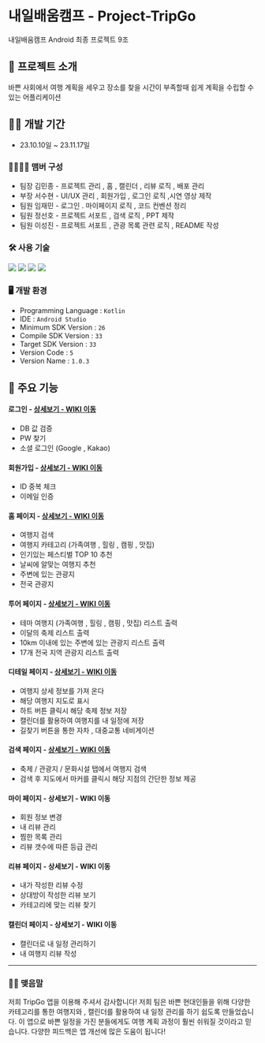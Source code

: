 # 내일배움캠프 - Project-TripGo

내일배움캠프 Android 최종 프로젝트 9조 

## 🤞 프로젝트 소개

바쁜 사회에서 여행 계획을 세우고 장소를 찾을 시간이 부족할때 쉽게 계획을 수립할 수 있는 어플리케이션
<br>

## 👨‍💻 개발 기간

* 23.10.10일 ~ 23.11.17일

### 👨‍👨‍👧‍👦 맴버 구성
- 팀장 김민종 - 프로젝트 관리 , 홈 , 캘린더 , 리뷰 로직 , 배포 관리
- 부장 서수현 - UI/UX 관리 , 회원가입 , 로그인 로직 ,시연 영상 제작
- 팀원 임재민 - 로그인 . 마이페이지 로직 , 코드 컨벤션 정리
- 팀원 정선호 - 프로젝트 서포트 , 검색 로직 , PPT 제작
- 팀원 이성진 - 프로젝트 서포트 , 관광 목록 관련 로직 , README 작성

###  🛠️ 사용 기술
<img src="https://img.shields.io/badge/Kotlin-7F52FF?style=flat&logo=Kotlin&logoColor=white"/>
<img src="https://img.shields.io/badge/android-3DDC84?style=flat&logo=android&logoColor=white"/>
<img src="https://img.shields.io/badge/androidstudio-3DDC84?style=flat&logo=androidstudio&logoColor=white"/>
<img src="https://img.shields.io/badge/github-181717?style=flat&logo=github&logoColor=white"/>


### 🖥️ 개발 환경
- Programming Language : `Kotlin`
- IDE : `Android Studio`
- Minimum SDK Version : `26`
- Compile SDK Version : `33`
- Target SDK Version : `33`
- Version Code : `5`
- Version Name : `1.0.3`


## 🔎 주요 기능

#### 로그인 - <a href = "https://github.com/dont-think-about/TripGo/wiki/%EC%A3%BC%EC%9A%94-%EA%B8%B0%EB%8A%A5-%EC%86%8C%EA%B0%9C-(Login) "> 상세보기 - WIKI 이동 </a>
- DB 값 검증
- PW 찾기
- 소셜 로그인 (Google , Kakao)

#### 회원가입 - <a href ="https://github.com/dont-think-about/TripGo/wiki/%EC%A3%BC%EC%9A%94-%EA%B8%B0%EB%8A%A5-%EC%86%8C%EA%B0%9C-(Sign-Up)"> 상세보기 - WIKI 이동 </a>
- ID 중복 체크
- 이메일 인증

#### 홈 페이지 - <a href = "https://github.com/dont-think-about/TripGo/wiki/%EC%A3%BC%EC%9A%94-%EA%B8%B0%EB%8A%A5-%EC%86%8C%EA%B0%9C-(Home)"> 상세보기 - WIKI 이동 </a>
- 여행지 검색
- 여행지 카테고리 (가족여행 , 힐링 , 캠핑 , 맛집)
- 인기있는 페스티벌 TOP 10 추천
- 날씨에 알맞는 여행지 추천
- 주변에 있는 관광지
- 전국 관광지

#### 투어 페이지 - <a href ="https://github.com/dont-think-about/TripGo/wiki/%EC%A3%BC%EC%9A%94-%EA%B8%B0%EB%8A%A5-%EC%86%8C%EA%B0%9C-(TourPage)"> 상세보기 - WIKI 이동 </a>
- 테마 여행지 (가족여행 , 힐링 , 캠핑 , 맛집) 리스트 출력
- 이달의 축제 리스트 출력
- 10km 이내에 있는 주변에 있는 관광지 리스트 출력
- 17개 전국 지역 관광지 리스트 출력


#### 디테일 페이지 - <a href ="https://github.com/dont-think-about/TripGo/wiki/%EC%A3%BC%EC%9A%94-%EA%B8%B0%EB%8A%A5-%EC%86%8C%EA%B0%9C-(DetailPage)"> 상세보기 - WIKI 이동 </a>
- 여행지 상세 정보를 가져 온다
- 해당 여행지 지도로 표시
- 하트 버튼 클릭시 해당 축제 정보 저장
- 캘린더를 활용하여 여행지를 내 일정에 저장
- 길찾기 버튼을 통한 자차 , 대중교통 네비게이션


#### 검색 페이지 - <a href =""> 상세보기 - WIKI 이동 </a>
- 축제 / 관광지 / 문화시설 탭에서 여행지 검색
- 검색 후 지도에서 마커를 클릭시 해당 지점의 간단한 정보 제공

#### 마이 페이지 - <a hrefm> 상세보기 - WIKI 이동 </a>
- 회원 정보 변경
- 내 리뷰 관리
- 찜한 목록 관리
- 리뷰 갯수에 따른 등급 관리

#### 리뷰 페이지 - <a hrefm> 상세보기 - WIKI 이동 </a>
- 내가 작성한 리뷰 수정
- 상대방이 작성한 리뷰 보기
- 카테고리에 맞는 리뷰 찾기

#### 캘린더 페이지 - <a hrefm> 상세보기 - WIKI 이동 </a>
- 캘린더로 내 일정 관리하기
- 내 여행지 리뷰 작성

---

### 🙆‍♀️ 맺음말 
저희 TripGo 앱을 이용해 주셔서 감사합니다!
저희 팀은 바쁜 현대인들을 위해 다양한 카테고리를 통한 여행지와 , 
캘린더를 활용하여 내 일정 관리를 하기 쉽도록 만들었습니다. 이 앱으로
바쁜 일정을 가진 분들에게도 여행 계획 과정이 훨씬 쉬워질 것이라고 믿습니다.
다양한 피드백은 앱 개선에 많은 도움이 됩니다!
